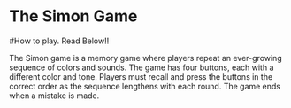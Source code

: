 # The Simon Game

#How to play. Read Below!!

The Simon game is a memory game where players repeat an ever-growing sequence of colors and sounds. 
The game has four buttons, each with a different color and tone. 
Players must recall and press the buttons in the correct order as the sequence lengthens with each round. 
The game ends when a mistake is made.
